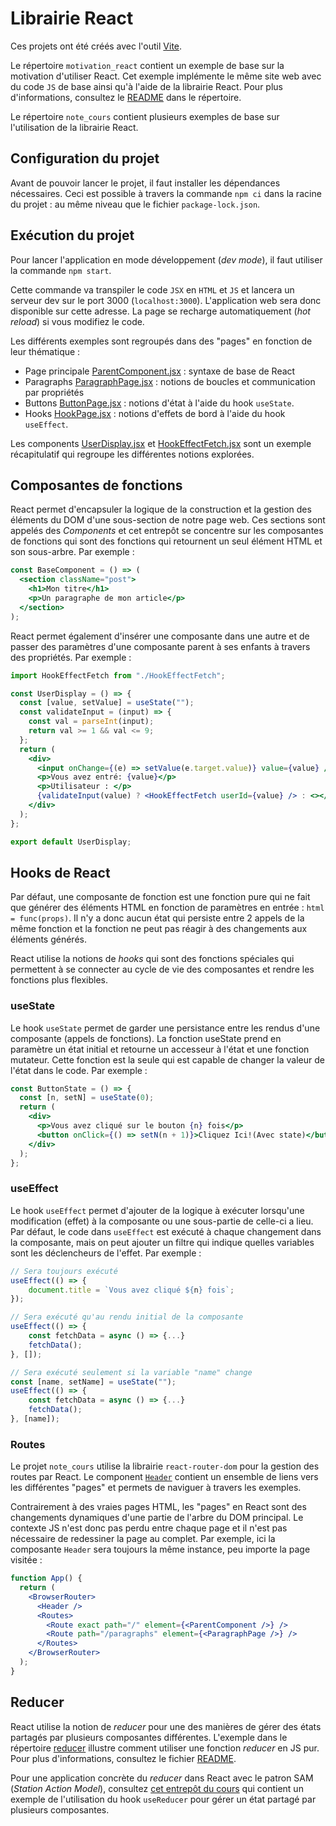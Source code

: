 # Librairie React

Ces projets ont été créés avec l'outil [Vite](https://vitejs.dev/).

Le répertoire `motivation_react` contient un exemple de base sur la motivation d'utiliser React. Cet exemple implémente le même site web avec du code `JS` de base ainsi qu'à l'aide de la librairie React. Pour plus d'informations, consultez le [README](./motivation_react/README.md) dans le répertoire.

Le répertoire `note_cours` contient plusieurs exemples de base sur l'utilisation de la librairie React.

## Configuration du projet

Avant de pouvoir lancer le projet, il faut installer les dépendances nécessaires. Ceci est possible à travers la commande `npm ci` dans la racine du projet : au même niveau que le fichier `package-lock.json`.

## Exécution du projet
Pour lancer l'application en mode développement (_dev mode_), il faut utiliser la commande `npm start`.

Cette commande va transpiler le code `JSX` en `HTML` et `JS` et lancera un serveur dev sur le port 3000 (`localhost:3000`). L'application web sera donc disponible sur cette adresse. La page se recharge automatiquement (_hot reload_) si vous modifiez le code.

Les différents exemples sont regroupés dans des "pages" en fonction de leur thématique :
- Page principale [ParentComponent.jsx](./note_cours/src/components/MainPage/ParentComponent.jsx) : syntaxe de base de React
- Paragraphs [ParagraphPage.jsx](./note_cours/src/components/Paragraphs/ParagraphPage.jsx) : notions de boucles et communication par propriétés
- Buttons [ButtonPage.jsx](./note_cours/src/components/Buttons/ButtonPage.jsx) : notions d'état à l'aide du hook `useState`.
- Hooks [HookPage.jsx](./note_cours/src/components/Hooks/HookPage.jsx) : notions d'effets de bord à l'aide du hook `useEffect`.

Les components [UserDisplay.jsx](./note_cours/src/components/Hooks/UserDisplay.jsx) et [HookEffectFetch.jsx](./note_cours/src/components/Hooks/HookEffectFetch.jsx) sont un exemple récapitulatif qui regroupe les différentes notions explorées.

## Composantes de fonctions

React permet d'encapsuler la logique de la construction et la gestion des éléments du DOM d'une sous-section de notre page web. Ces sections sont appelés des _Components_ et cet entrepôt se concentre sur les composantes de fonctions qui sont des fonctions qui retournent un seul élément HTML et son sous-arbre. Par exemple : 

```jsx
const BaseComponent = () => (
  <section className="post">
    <h1>Mon titre</h1>
    <p>Un paragraphe de mon article</p>
  </section>
);
```
React permet également d'insérer une composante dans une autre et de passer des paramètres d'une composante parent à ses enfants à travers des propriétés. Par exemple :

```jsx
import HookEffectFetch from "./HookEffectFetch";

const UserDisplay = () => {
  const [value, setValue] = useState("");
  const validateInput = (input) => {
    const val = parseInt(input);
    return val >= 1 && val <= 9;
  };
  return (
    <div>
      <input onChange={(e) => setValue(e.target.value)} value={value} />
      <p>Vous avez entré: {value}</p>
      <p>Utilisateur : </p>
      {validateInput(value) ? <HookEffectFetch userId={value} /> : <></>}
    </div>
  );
};

export default UserDisplay;
```

## Hooks de React

Par défaut, une composante de fonction est une fonction pure qui ne fait que générer des éléments HTML en fonction de paramètres en entrée : `html = func(props)`. Il n'y a donc aucun état qui persiste entre 2 appels de la même fonction et la fonction ne peut pas réagir à des changements aux éléments générés.

React utilise la notions de _hooks_ qui sont des fonctions spéciales qui permettent à se connecter au cycle de vie des composantes et rendre les fonctions plus flexibles.

### useState

Le hook `useState` permet de garder une persistance entre les rendus d'une composante (appels de fonctions). La fonction useState prend en paramètre un état initial et retourne un accesseur à l'état et une fonction mutateur. Cette fonction est la seule qui est capable de changer la valeur de l'état dans le code. Par exemple :

```jsx
const ButtonState = () => {
  const [n, setN] = useState(0);
  return (
    <div>
      <p>Vous avez cliqué sur le bouton {n} fois</p>
      <button onClick={() => setN(n + 1)}>Cliquez Ici!(Avec state)</button>
    </div>
  );
};
```

### useEffect

Le hook `useEffect` permet d'ajouter de la logique à exécuter lorsqu'une modification (effet) à la composante ou une sous-partie de celle-ci a lieu. Par défaut, le code dans `useEffect` est exécuté à chaque changement dans la composante, mais on peut ajouter un filtre qui indique quelles variables sont les déclencheurs de l'effet. Par exemple :

```jsx
// Sera toujours exécuté
useEffect(() => {
    document.title = `Vous avez cliqué ${n} fois`;
});

// Sera exécuté qu'au rendu initial de la composante
useEffect(() => {
    const fetchData = async () => {...}
    fetchData();
}, []);

// Sera exécuté seulement si la variable "name" change
const [name, setName] = useState("");
useEffect(() => {
    const fetchData = async () => {...}
    fetchData();
}, [name]);
```
### Routes 

Le projet `note_cours` utilise la librairie `react-router-dom` pour la gestion des routes par React. Le component [`Header`](./note_cours/src/components/Header.jsx) contient un ensemble de liens vers les différentes "pages" et permets de naviguer à travers les exemples.

Contrairement à des vraies pages HTML, les "pages" en React sont des changements dynamiques d'une partie de l'arbre du DOM principal. Le contexte JS n'est donc pas perdu entre chaque page et il n'est pas nécessaire de redessiner la page au complet. Par exemple, ici la composante `Header` sera toujours la même instance, peu importe la page visitée :

```jsx
function App() {
  return (
    <BrowserRouter>
      <Header />
      <Routes>
        <Route exact path="/" element={<ParentComponent />} />
        <Route path="/paragraphs" element={<ParagraphPage />} />
      </Routes>
    </BrowserRouter>
  );
}
```

## Reducer

React utilise la notion de _reducer_ pour une des manières de gérer des états partagés par plusieurs composantes différentes. L'exemple dans le répertoire [reducer](./reducer/) illustre comment utiliser une fonction _reducer_ en JS pur. Pour plus d'informations, consultez le fichier [README](./reducer/README.MD).

Pour une application concrète du _reducer_ dans React avec le patron SAM (_Station Action Model_), consultez [cet entrepôt du cours](https://github.com/LOG2440/Cours-13-React-ClassManager) qui contient un exemple de l'utilisation du hook `useReducer` pour gérer un état partagé par plusieurs composantes.